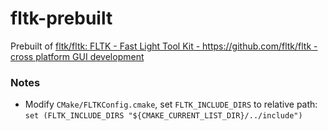 fltk-prebuilt
=============
Prebuilt of [fltk/fltk: FLTK - Fast Light Tool Kit - https://github.com/fltk/fltk - cross platform GUI development](https://github.com/fltk/fltk)

### Notes
- Modify `CMake/FLTKConfig.cmake`, set `FLTK_INCLUDE_DIRS` to relative path: `set (FLTK_INCLUDE_DIRS "${CMAKE_CURRENT_LIST_DIR}/../include")`

